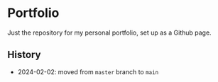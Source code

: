 # Portfolio

Just the repository for my personal portfolio, set up as a Github page.


## History
- 2024-02-02: moved from `master` branch to `main`
